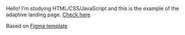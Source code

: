 Hello! I'm studying HTML/CSS/JavaScript and this is the example of the adaptive landing page.
[Check here](https://galachernikova.github.io/donate-books-project/)

Based on [Figma template](https://www.figma.com/)
